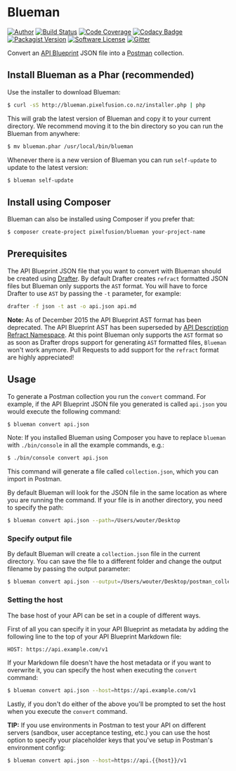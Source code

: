 # Blueman

[![Author](http://img.shields.io/badge/by-@kielabokkie-lightgrey.svg?style=flat-square)](https://twitter.com/kielabokkie)
[![Build Status](http://img.shields.io/travis/pixelfusion/blueman/master.svg?style=flat-square)](https://travis-ci.org/pixelfusion/blueman)
[![Code Coverage](https://img.shields.io/codecov/c/github/pixelfusion/blueman.svg?style=flat-square)](https://codecov.io/github/pixelfusion/blueman)
[![Codacy Badge](https://img.shields.io/codacy/a3d1afc3e17b4af3adf9b5543cb81959.svg?style=flat-square)](https://www.codacy.com/public/pixelfusion/blueman)
[![Packagist Version](https://img.shields.io/packagist/v/pixelfusion/blueman.svg?style=flat-square)](https://packagist.org/packages/pixelfusion/blueman)
[![Software License](https://img.shields.io/badge/license-MIT-brightgreen.svg?style=flat-square)](LICENSE.md)
[![Gitter](https://img.shields.io/badge/gitter-join%20chat-2DCD76.svg?style=flat-square)](https://gitter.im/pixelfusion/blueman)

Convert an [API Blueprint](http://apiblueprint.org) JSON file into a [Postman](http://www.getpostman.com) collection.

## Install Blueman as a Phar (recommended)

Use the installer to download Blueman:

```sh
$ curl -sS http://blueman.pixelfusion.co.nz/installer.php | php
```

This will grab the latest version of Blueman and copy it to your current directory. We recommend moving it to the bin directory so you can run the Blueman from anywhere:

```sh
$ mv blueman.phar /usr/local/bin/blueman
```

Whenever there is a new version of Blueman you can run `self-update` to update to the latest version:

```sh
$ blueman self-update
```

## Install using Composer

Blueman can also be installed using Composer if you prefer that:

```sh
$ composer create-project pixelfusion/blueman your-project-name
```

## Prerequisites

The API Blueprint JSON file that you want to convert with Blueman should be created using [Drafter](https://github.com/apiaryio/drafter). By default Drafter creates `refract` formatted JSON files but Blueman only supports the `AST` format. You will have to force Drafter to use `AST` by passing the `-t` parameter, for example:

```sh
drafter -f json -t ast -o api.json api.md
```

**Note:** As of December 2015 the API Blueprint AST format has been deprecated. The API Blueprint AST has been superseded by [API Description Refract Namespace](https://github.com/refractproject/refract-spec/blob/master/namespaces/api-description-namespace.md). At this point Blueman only supports the `AST` format so as soon as Drafter drops support for generating `AST` formatted files, `Blueman` won't work anymore. Pull Requests to add support for the `refract` format are highly appreciated!

## Usage

To generate a Postman collection you run the `convert` command. For example, if the API Blueprint JSON file you generated is called `api.json` you would execute the following command:

```sh
$ blueman convert api.json
```

Note: If you installed Blueman using Composer you have to replace `blueman` with `./bin/console` in all the example commands, e.g.:

```sh
$ ./bin/console convert api.json
```

This command will generate a file called `collection.json`, which you can import in Postman.

By default Blueman will look for the JSON file in the same location as where you are running the command. If your file is in another directory, you need to specify the path:

```sh
$ blueman convert api.json --path=/Users/wouter/Desktop
```

### Specify output file

By default Blueman will create a `collection.json` file in the current directory. You can save the file to a different folder and change the output filename by passing the output parameter:

```sh
$ blueman convert api.json --output=/Users/wouter/Desktop/postman_collection.json
```

### Setting the host

The base host of your API can be set in a couple of different ways.

First of all you can specify it in your API Blueprint as metadata by adding the following line to the top of your API Blueprint Markdown file:

    HOST: https://api.example.com/v1

If your Markdown file doesn't have the host metadata or if you want to overwrite it, you can specify the host when executing the `convert` command:

```sh
$ blueman convert api.json --host=https://api.example.com/v1
```

Lastly, if you don't do either of the above you'll be prompted to set the host when you execute the `convert` command.

**TIP:** If you use environments in Postman to test your API on different servers (sandbox, user acceptance testing, etc.) you can use the host option to specify your placeholder keys that you've setup in Postman's environment config:

```sh
$ blueman convert api.json --host=https://api.{{host}}/v1
```
